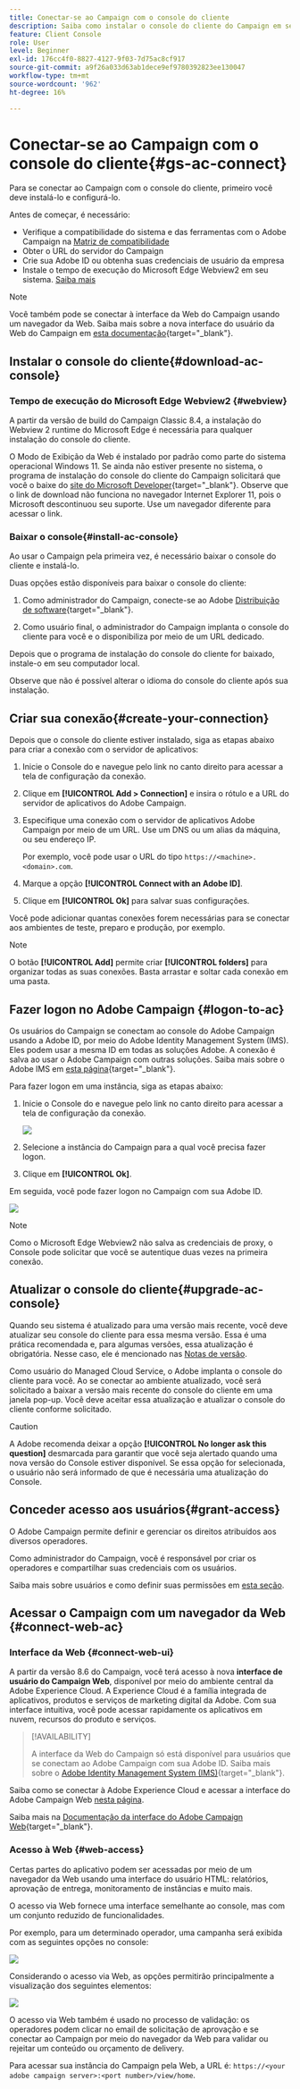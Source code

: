 ```yaml
---
title: Conectar-se ao Campaign com o console do cliente
description: Saiba como instalar o console do cliente do Campaign em seu computador e conectar-se ao Adobe Campaign
feature: Client Console
role: User
level: Beginner
exl-id: 176cc4f0-8827-4127-9f03-7d75ac8cf917
source-git-commit: a9f26a033d63ab1dece9ef9780392823ee130047
workflow-type: tm+mt
source-wordcount: '962'
ht-degree: 16%

---
```


# Conectar-se ao Campaign com o console do cliente{#gs-ac-connect}

Para se conectar ao Campaign com o console do cliente, primeiro você deve instalá-lo e configurá-lo.

Antes de começar, é necessário:

* Verifique a compatibilidade do sistema e das ferramentas com o Adobe Campaign na [Matriz de compatibilidade](compatibility-matrix.md)
* Obter o URL do servidor do Campaign
* Crie sua Adobe ID ou obtenha suas credenciais de usuário da empresa
* Instale o tempo de execução do Microsoft Edge Webview2 em seu sistema. [Saiba mais](#webview)


>[!NOTE]
>
>Você também pode se conectar à interface da Web do Campaign usando um navegador da Web. Saiba mais sobre a nova interface do usuário da Web do Campaign em [esta documentação](https://experienceleague.adobe.com/docs/campaign-web/v8/campaign-web-home.html?lang=pt-BR){target="_blank"}.


## Instalar o console do cliente{#download-ac-console}

### Tempo de execução do Microsoft Edge Webview2 {#webview}

A partir da versão de build do Campaign Classic 8.4, a instalação do Webview 2 runtime do Microsoft Edge é necessária para qualquer instalação do console do cliente.

O Modo de Exibição da Web é instalado por padrão como parte do sistema operacional Windows 11. Se ainda não estiver presente no sistema, o programa de instalação do console do cliente do Campaign solicitará que você o baixe do [site do Microsoft Developer](http://www.adobe.com/go/acc-ms-webview2-runtime-download_br){target="_blank"}. Observe que o link de download não funciona no navegador Internet Explorer 11, pois o Microsoft descontinuou seu suporte. Use um navegador diferente para acessar o link.

### Baixar o console{#install-ac-console}

Ao usar o Campaign pela primeira vez, é necessário baixar o console do cliente e instalá-lo.

Duas opções estão disponíveis para baixar o console do cliente:

1. Como administrador do Campaign, conecte-se ao Adobe [Distribuição de software](https://experience.adobe.com/#/downloads/content/software-distribution/br/campaign.html){target="_blank"}.

1. Como usuário final, o administrador do Campaign implanta o console do cliente para você e o disponibiliza por meio de um URL dedicado.

Depois que o programa de instalação do console do cliente for baixado, instale-o em seu computador local.

Observe que não é possível alterar o idioma do console do cliente após sua instalação.

## Criar sua conexão{#create-your-connection}

Depois que o console do cliente estiver instalado, siga as etapas abaixo para criar a conexão com o servidor de aplicativos:

1. Inicie o Console do e navegue pelo link no canto direito para acessar a tela de configuração da conexão.

1. Clique em **[!UICONTROL Add > Connection]** e insira o rótulo e a URL do servidor de aplicativos do Adobe Campaign.

1. Especifique uma conexão com o servidor de aplicativos Adobe Campaign por meio de um URL. Use um DNS ou um alias da máquina, ou seu endereço IP.

   Por exemplo, você pode usar o URL do tipo `https://<machine>.<domain>.com`.

1. Marque a opção **[!UICONTROL Connect with an Adobe ID]**.

1. Clique em **[!UICONTROL Ok]** para salvar suas configurações.

Você pode adicionar quantas conexões forem necessárias para se conectar aos ambientes de teste, preparo e produção, por exemplo.

>[!NOTE]
>
>O botão **[!UICONTROL Add]** permite criar **[!UICONTROL folders]** para organizar todas as suas conexões. Basta arrastar e soltar cada conexão em uma pasta.

## Fazer logon no Adobe Campaign {#logon-to-ac}

Os usuários do Campaign se conectam ao console do Adobe Campaign usando a Adobe ID, por meio do Adobe Identity Management System (IMS). Eles podem usar a mesma ID em todas as soluções Adobe. A conexão é salva ao usar o Adobe Campaign com outras soluções. Saiba mais sobre o Adobe IMS em [esta página](https://helpx.adobe.com/br/enterprise/using/identity.html){target="_blank"}.

Para fazer logon em uma instância, siga as etapas abaixo:

1. Inicie o Console do e navegue pelo link no canto direito para acessar a tela de configuração da conexão.

   ![](assets/connectToCampaign.png)

1. Selecione a instância do Campaign para a qual você precisa fazer logon.

1. Clique em **[!UICONTROL Ok]**.

Em seguida, você pode fazer logon no Campaign com sua Adobe ID.

![](assets/adobeID.png)

>[!NOTE]
>
>Como o Microsoft Edge Webview2 não salva as credenciais de proxy, o Console pode solicitar que você se autentique duas vezes na primeira conexão.

## Atualizar o console do cliente{#upgrade-ac-console}

Quando seu sistema é atualizado para uma versão mais recente, você deve atualizar seu console do cliente para essa mesma versão. Essa é uma prática recomendada e, para algumas versões, essa atualização é obrigatória. Nesse caso, ele é mencionado nas [Notas de versão](release-notes.md).

Como usuário do Managed Cloud Service, o Adobe implanta o console do cliente para você. Ao se conectar ao ambiente atualizado, você será solicitado a baixar a versão mais recente do console do cliente em uma janela pop-up. Você deve aceitar essa atualização e atualizar o console do cliente conforme solicitado.

>[!CAUTION]
>
>A Adobe recomenda deixar a opção **[!UICONTROL No longer ask this question]** desmarcada para garantir que você seja alertado quando uma nova versão do Console estiver disponível. Se essa opção for selecionada, o usuário não será informado de que é necessária uma atualização do Console.
>



## Conceder acesso aos usuários{#grant-access}

O Adobe Campaign permite definir e gerenciar os direitos atribuídos aos diversos operadores.

Como administrador do Campaign, você é responsável por criar os operadores e compartilhar suas credenciais com os usuários.

Saiba mais sobre usuários e como definir suas permissões em [esta seção](gs-permissions.md).


## Acessar o Campaign com um navegador da Web {#connect-web-ac}

### Interface da Web {#connect-web-ui}

A partir da versão 8.6 do Campaign, você terá acesso à nova **interface de usuário do Campaign Web**, disponível por meio do ambiente central da Adobe Experience Cloud. A Experience Cloud é a família integrada de aplicativos, produtos e serviços de marketing digital da Adobe. Com sua interface intuitiva, você pode acessar rapidamente os aplicativos em nuvem, recursos do produto e serviços. 

>[!AVAILABILITY]
>
>A interface da Web do Campaign só está disponível para usuários que se conectam ao Adobe Campaign com sua Adobe ID. Saiba mais sobre o [Adobe Identity Management System (IMS)](https://helpx.adobe.com/br/enterprise/using/identity.html){target="_blank"}.
>

Saiba como se conectar à Adobe Experience Cloud e acessar a interface do Adobe Campaign Web [nesta página](campaign-ui.md#ac-web-ui).

Saiba mais na [Documentação da interface do Adobe Campaign Web](https://experienceleague.adobe.com/pt-br/docs/campaign-web/v8/campaign-web-home){target="_blank"}.

### Acesso à Web {#web-access}

Certas partes do aplicativo podem ser acessadas por meio de um navegador da Web usando uma interface do usuário HTML: relatórios, aprovação de entrega, monitoramento de instâncias e muito mais.

O acesso via Web fornece uma interface semelhante ao console, mas com um conjunto reduzido de funcionalidades.

Por exemplo, para um determinado operador, uma campanha será exibida com as seguintes opções no console:

![](assets/campaign-from-console.png)

Considerando o acesso via Web, as opções permitirão principalmente a visualização dos seguintes elementos:

![](assets/campaign-from-web.png)

O acesso via Web também é usado no processo de validação: os operadores podem clicar no email de solicitação de aprovação e se conectar ao Campaign por meio do navegador da Web para validar ou rejeitar um conteúdo ou orçamento de delivery.

Para acessar sua instância do Campaign pela Web, a URL é: `https://<your adobe campaign server>:<port number>/view/home`.
